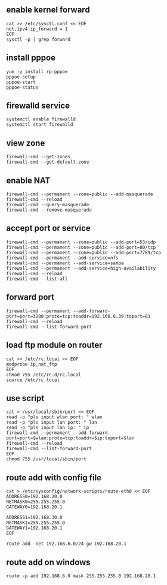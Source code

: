 ## enable kernel forward
```
cat >> /etc/sysctl.conf << EOF
net.ipv4.ip_forward = 1
EOF
sysctl -p | grep forward
```
## install pppoe
```
yum -y install rp-pppoe
pppoe-setup 
pppoe-start
pppoe-status
```
## firewalld service
```
systemctl enable firewalld
systemctl start firewalld
```
## view zone
```
firewall-cmd --get-zones
firewall-cmd --get-default-zone
```
## enable NAT
```
firewall-cmd --permanent --zone=public --add-masquerade
firewall-cmd --reload
firewall-cmd --query-masquerade
firewall-cmd --remove-masquerade
```
## accept port or service
```
firewall-cmd --permanent --zone=public --add-port=53/udp
firewall-cmd --permanent --zone=public --add-port=80/tcp
firewall-cmd --permanent --zone=public --add-port=7789/tcp
firewall-cmd --permanent --add-service=nfs
firewall-cmd --permanent --add-service=samba
firewall-cmd --permanent --add-service=high-availability
firewall-cmd --reload
firewall-cmd --list-all
```
## forward port
```
firewall-cmd --permanent --add-forward-port=port=3200:proto=tcp:toaddr=192.168.6.39:toport=81
firewall-cmd --reload
firewall-cmd --list-forward-port
```
## load ftp module on router
```
cat >> /etc/rc.local << EOF
modprobe ip_nat_ftp
EOF
chmod 755 /etc/rc.d/rc.local
source /etc/rc.local
```
## use script
```
cat > /usr/local/sbin/port << EOF
read -p "pls input wlan port: " wlan
read -p "pls input lan port: " lan
read -p "pls input lan ip: " ip
firewall-cmd --permanent --add-forward-port=port=$wlan:proto=tcp:toaddr=$ip:toport=$lan
firewall-cmd --reload
firewall-cmd --list-forward-port
EOF
chmod 755 /usr/local/sbin/port
```
## route add with config file
```
cat > /etc/sysconfig/network-scripts/route-eth0 << EOF
ADDRESS0=192.168.20.0
NETMASK0=255.255.255.0
GATEWAY0=192.168.20.1

ADDRESS1=192.168.30.0
NETMASK1=255.255.255.0
GATEWAY1=192.168.20.1
EOF

route add -net 192.168.6.0/24 gw 192.168.20.1
```
## route add on windows
```
route -p add 192.168.6.0 mask 255.255.255.0 192.168.20.1
```
